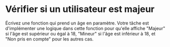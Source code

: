 # Vérifier si un utilisateur est majeur


Écrivez une fonction qui prend un âge en paramètre. 
Votre tâche est d'implémenter une logique dans cette fonction pour qu'elle affiche "Majeur" si l'âge est supérieur ou égal à 18, 
"Mineur" si l'âge est inférieur à 18, 
et "Non pris en compte" pour les autres cas.


